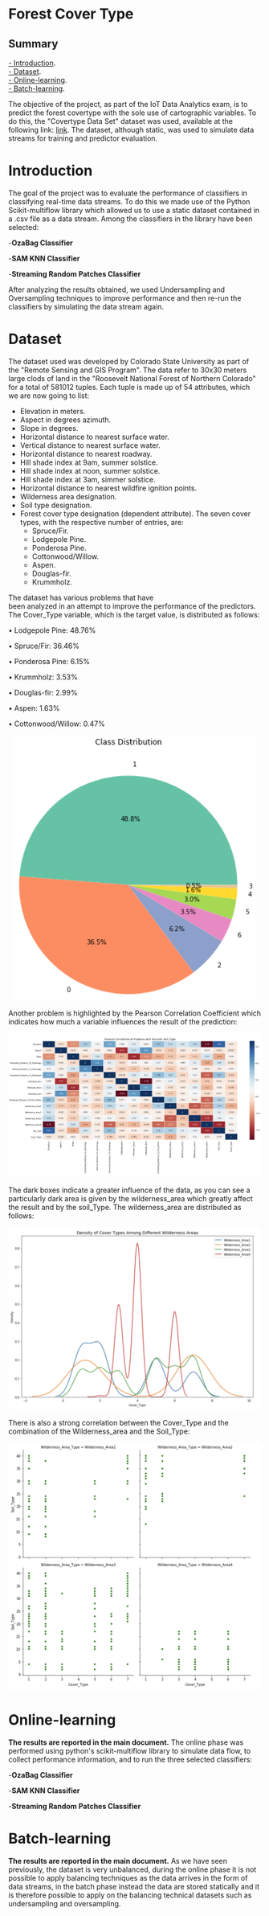 # Forest Cover Type 

## Summary
[- Introduction](#Introduction).\
[- Dataset](#Dataset).\
[- Online-learning](#Online-learning).\
[- Batch-learning](#Batch-learning).

The objective of the project, as part of the IoT Data Analytics exam, is to predict the forest covertype with the sole use of cartographic variables.
To do this, the "Covertype Data Set" dataset was used, available at the following link:
[link](https://archive.ics.uci.edu/ml/datasets/covertype).
The dataset, although static, was used to simulate data streams for training and predictor evaluation. 

# Introduction
The goal of the project was to evaluate the performance of classifiers in classifying real-time data streams. To do this we made use of the Python Scikit-multiflow library which allowed us to use a static dataset contained in a .csv file as a data stream.
Among the classifiers in the library have been selected:

-**OzaBag Classifier**

-**SAM KNN Classifier**

-**Streaming Random Patches Classifier**

After analyzing the results obtained, we used Undersampling and Oversampling techniques to improve performance and then re-run the classifiers by simulating the data stream again.

# Dataset
The dataset used was developed by Colorado State University as part of the "Remote Sensing and GIS Program".
The data refer to 30x30 meters large clods of land in the "Roosevelt National Forest of Northern Colorado" for a total of 581012 tuples.
Each tuple is made up of 54 attributes, which we are now going to list:
- Elevation in meters.
- Aspect in degrees azimuth.
- Slope in degrees.
- Horizontal distance to nearest surface water.
- Vertical distance to nearest surface water.
- Horizontal distance to nearest roadway.
- Hill shade index at 9am, summer solstice.
- Hill shade index at noon, summer solstice.
- Hill shade index at 3am, simmer solstice.
- Horizontal distance to nearest wildfire ignition points.
- Wilderness area designation.
- Soil type designation.
- Forest cover type designation (dependent attribute). The seven cover types, with the respective number of entries, are: 
    - Spruce/Fir.
    - Lodgepole Pine.
    - Ponderosa Pine.
    - Cottonwood/Willow.
    - Aspen.
    - Douglas-fir.
    - Krummholz.

The dataset has various problems that have </br> been analyzed in an attempt to improve the performance of the predictors.
The Cover_Type variable, which is the target value, is distributed as follows:

• Lodgepole Pine: 48.76%

• Spruce/Fir: 36.46%

• Ponderosa Pine: 6.15%

• Krummholz: 3.53%

• Douglas-fir: 2.99%

• Aspen: 1.63%

• Cottonwood/Willow: 0.47%


<p align="center">
    <img src="./Figures/README/distribution.png" alt="Distribution" />
</p>

Another problem is highlighted by the Pearson Correlation Coefficient which indicates how much a variable influences the result of the prediction:
<p align="center">
    <img src="./Figures/README/pearson.png" alt="Pearson Correlation Coefficient" />
</p>

The dark boxes indicate a greater influence of the data, as you can see a particularly dark
area is given by the wilderness_area which greatly affect the result and by the soil_Type. The
wilderness_area are distributed as follows:
<p align="center">
    <img src="./Figures/README/wilderness.png" alt="Wilderness_Type distribution" />
</p>
There is also a strong correlation between the Cover_Type and the combination of the Wilderness_area and the Soil_Type:
<p align="center">
    <img src="./Figures/README/soil.png" alt="Wilderness_Type and Soil_Type correlation" />
</p>

# Online-learning
**The results are reported in the main document.** 
The online phase was performed using python's scikit-multiflow library to simulate data flow, to collect performance information, and to run the three selected classifiers:

-**OzaBag Classifier**

-**SAM KNN Classifier**

-**Streaming Random Patches Classifier**


# Batch-learning
**The results are reported in the main document.** 
As we have seen previously, the dataset is very unbalanced, during the online phase it is not
possible to apply balancing techniques as the data arrives in the form of data streams, in the batch
phase instead the data are stored statically and it is therefore possible to apply on the balancing
technical datasets such as undersampling and oversampling.
